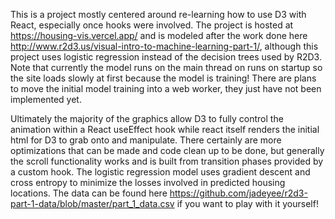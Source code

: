 This is a project mostly centered around re-learning how to use D3 with React, especially once hooks were involved. The project is hosted at https://housing-vis.vercel.app/ and is modeled after the work done here http://www.r2d3.us/visual-intro-to-machine-learning-part-1/, although this project uses logistic regression instead of the decision trees used by R2D3. Note that currently the model runs on the main thread on runs on startup so the site loads slowly at first because the model is training! There are plans to move the initial model training into a web worker, they just have not been implemented yet. 

Ultimately the majority of the graphics allow D3 to fully control the animation within a React useEffect hook while react itself renders the initial html for D3 to grab onto and manipulate. There certainly are more optimizations that can be made and code clean up to be done, but generally the scroll functionality works and is built from transition phases provided by a custom hook. The logistic regression model uses gradient descent and cross entropy to minimize the losses involved in predicted housing locations. The data can be found here https://github.com/jadeyee/r2d3-part-1-data/blob/master/part_1_data.csv if you want to play with it yourself!